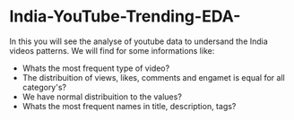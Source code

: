 # India-YouTube-Trending-EDA-
In this you will see the  analyse of youtube data to undersand the India videos patterns.
We will find for some informations like:

* Whats the most frequent type of video?
* The distribuition of views, likes, comments and engamet is equal for all category's?
* We have normal distribuition to the values?
* Whats the most frequent names in title, description, tags?
